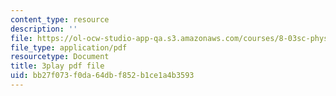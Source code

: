 ```yaml
---
content_type: resource
description: ''
file: https://ol-ocw-studio-app-qa.s3.amazonaws.com/courses/8-03sc-physics-iii-vibrations-and-waves-fall-2016/bb27f073f0da64dbf852b1ce1a4b3593_b1eKhyC9TTo.pdf
file_type: application/pdf
resourcetype: Document
title: 3play pdf file
uid: bb27f073-f0da-64db-f852-b1ce1a4b3593
---
```

